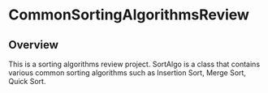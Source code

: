 # CommonSortingAlgorithmsReview

## Overview
This is a sorting algorithms review project. SortAlgo is a class that contains various common sorting algorithms such as Insertion Sort, Merge Sort, Quick Sort.

